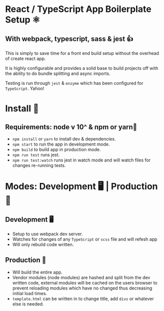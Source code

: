 # React / TypeScript App Boilerplate Setup ⚛

## With webpack, typescript, sass & jest 👍

This is simply to save time for a front end build setup without the overhead of create react app.

It is highly configurable and provides a solid base to build projects off with the ability to do bundle splitting and async imports.

Testing is run through `jest` & `enzyme` which has been configured for `TypeScript`. Yahoo!

# Install 💾

## Requirements: node v 10^ & npm or yarn🚩

- `npm install` or `yarn` to install dev & dependencies.
- `npm start` to run the app in development mode.
- `npm build` to build app in production mode.
- `npm run test` runs jest.
- `npm run test:watch` runs jest in watch mode and will watch files for changes re-running tests.

# Modes: Development 🖥 | Production  🎪

## Development 🖥

- Setup to use webpack dev server.
- Watches for changes of any `TypeScript` or `scss` file and will refesh app
- Will only rebuild code written.

## Production 🎪

- Will build the entire app.
- Vendor modules (node modules) are hashed and split from the dev written code, external modules will be cached on the users browser to prevent reloading modules which have no changed thus decreasing initial load times.
- `template.html` can be written in to change title, add `divs` or whatever else is needed.
